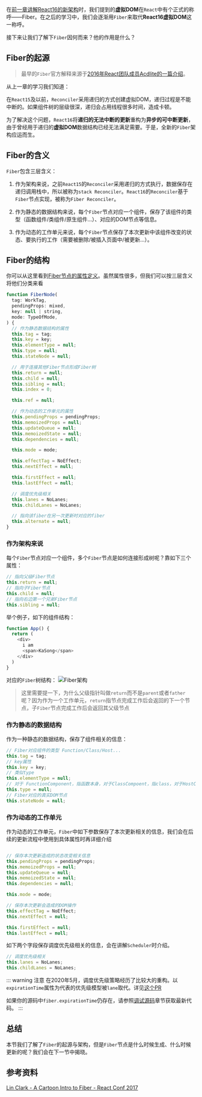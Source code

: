 在[前一章讲解React16的新架构](/preparation/newConstructure)时，我们提到的**虚拟DOM**在`React`中有个正式的称呼——Fiber。在之后的学习中，我们会逐渐用`Fiber`来取代**React16虚拟DOM**这一称呼。

接下来让我们了解下`Fiber`因何而来？他的作用是什么？

## Fiber的起源

> 最早的`Fiber`官方解释来源于[2016年React团队成员Acdlite的一篇介绍](https://github.com/acdlite/react-fiber-architecture)。

从上一章的学习我们知道：

在`React15`及以前，`Reconciler`采用递归的方式创建虚拟DOM，递归过程是不能中断的。如果组件树的层级很深，递归会占用线程很多时间，造成卡顿。

为了解决这个问题，`React16`将**递归的无法中断的更新**重构为**异步的可中断更新**，由于曾经用于递归的**虚拟DOM**数据结构已经无法满足需要。于是，全新的`Fiber`架构应运而生。

## Fiber的含义

`Fiber`包含三层含义：

1. 作为架构来说，之前`React15`的`Reconciler`采用递归的方式执行，数据保存在递归调用栈中，所以被称为`stack Reconciler`。`React16`的`Reconciler`基于`Fiber`节点实现，被称为`Fiber Reconciler`。

2. 作为静态的数据结构来说，每个`Fiber`节点对应一个组件，保存了该组件的类型（函数组件/类组件/原生组件...）、对应的DOM节点等信息。

3. 作为动态的工作单元来说，每个`Fiber`节点保存了本次更新中该组件改变的状态、要执行的工作（需要被删除/被插入页面中/被更新...）。

## Fiber的结构

你可以从这里看到[Fiber节点的属性定义](https://github.com/facebook/react/blob/master/packages/react-reconciler/src/ReactFiber.new.js#L116)。虽然属性很多，但我们可以按三层含义将他们分类来看

```js
function FiberNode(
  tag: WorkTag,
  pendingProps: mixed,
  key: null | string,
  mode: TypeOfMode,
) {
  // 作为静态数据结构的属性
  this.tag = tag;
  this.key = key;
  this.elementType = null;
  this.type = null;
  this.stateNode = null;

  // 用于连接其他Fiber节点形成Fiber树
  this.return = null;
  this.child = null;
  this.sibling = null;
  this.index = 0;

  this.ref = null;

  // 作为动态的工作单元的属性
  this.pendingProps = pendingProps;
  this.memoizedProps = null;
  this.updateQueue = null;
  this.memoizedState = null;
  this.dependencies = null;

  this.mode = mode;

  this.effectTag = NoEffect;
  this.nextEffect = null;

  this.firstEffect = null;
  this.lastEffect = null;

  // 调度优先级相关
  this.lanes = NoLanes;
  this.childLanes = NoLanes;

  // 指向该fiber在另一次更新时对应的fiber
  this.alternate = null;
}
```

### 作为架构来说

每个`Fiber`节点对应一个组件，多个`Fiber`节点是如何连接形成树呢？靠如下三个属性：

```js
// 指向父级Fiber节点
this.return = null;
// 指向子Fiber节点
this.child = null;
// 指向右边第一个兄弟Fiber节点
this.sibling = null;
```

举个例子，如下的组件结构：

```js
function App() {
  return (
    <div>
      i am
      <span>KaSong</span>
    </div>
  )
}
```

对应的`Fiber`树结构：
<img :src="$withBase('/img/fiber.png')" alt="Fiber架构">

> 这里需要提一下，为什么父级指针叫做`return`而不是`parent`或者`father`呢？因为作为一个工作单元，`return`指节点完成工作后会返回的下一个节点，子`Fiber`节点完成工作后会返回其父级节点

### 作为静态的数据结构

作为一种静态的数据结构，保存了组件相关的信息：

```js
// Fiber对应组件的类型 Function/Class/Host...
this.tag = tag;
// key属性
this.key = key;
// 类似type
this.elementType = null;
// 对于 FunctionComponent，指函数本身，对于ClassCompoent，指class，对于HostComponent，指DOM节点tagName
this.type = null;
// Fiber对应的真实DOM节点
this.stateNode = null;
```

### 作为动态的工作单元

作为动态的工作单元，`Fiber`中如下参数保存了本次更新相关的信息，我们会在后续的更新流程中使用到具体属性时再详细介绍

```js

// 保存本次更新造成的状态改变相关信息
this.pendingProps = pendingProps;
this.memoizedProps = null;
this.updateQueue = null;
this.memoizedState = null;
this.dependencies = null;

this.mode = mode;

// 保存本次更新会造成的DOM操作
this.effectTag = NoEffect;
this.nextEffect = null;

this.firstEffect = null;
this.lastEffect = null;
```

如下两个字段保存调度优先级相关的信息，会在讲解`Scheduler`时介绍。

```js
// 调度优先级相关
this.lanes = NoLanes;
this.childLanes = NoLanes;
```

::: warning 注意
在2020年5月，调度优先级策略经历了比较大的重构。以`expirationTime`属性为代表的优先级模型被`lane`取代。详见[这个PR](https://github.com/facebook/react/pull/18796)

如果你的源码中`fiber.expirationTime`仍存在，请参照[调试源码](../preparation/source.html)章节获取最新代码。
:::

## 总结

本节我们了解了`Fiber`的起源与架构，但是`Fiber`节点是什么时候生成、什么时候更新的呢？我们会在下一节中揭晓。

## 参考资料

[Lin Clark - A Cartoon Intro to Fiber - React Conf 2017](https://www.bilibili.com/video/BV1it411p7v6?from=search&seid=3508901752524570226)